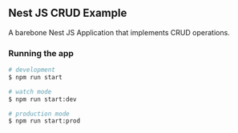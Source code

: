## Nest JS CRUD Example
A barebone Nest JS Application that implements CRUD operations.


### Running the app

```bash
# development
$ npm run start

# watch mode
$ npm run start:dev

# production mode
$ npm run start:prod
```
